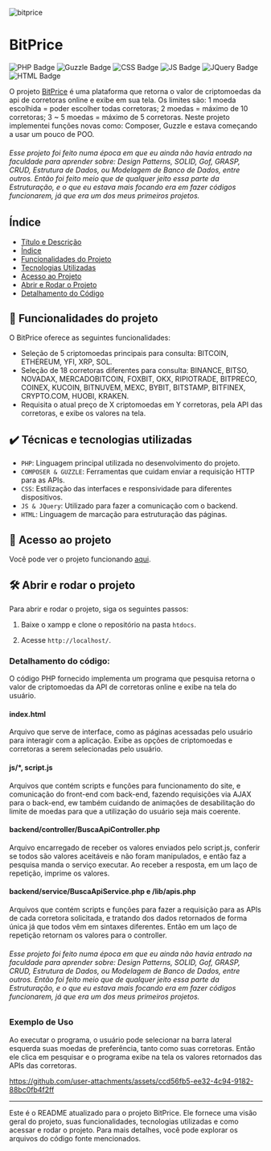 
![bitprice](https://github.com/user-attachments/assets/8d1c1b29-204f-44b2-91bb-94cb09dd88a4)

# BitPrice
![PHP Badge](https://img.shields.io/badge/PHP-6c69f5?style=for-the-badge&logo=PHP&logoColor=white) ![Guzzle Badge](https://img.shields.io/badge/Guzzle-49ccc1?style=for-the-badge&logo=Guzzle&logoColor=white) ![CSS Badge](https://img.shields.io/badge/Css-0095ff?style=for-the-badge&logo=CSS3&logoColor=white) ![JS Badge](https://img.shields.io/badge/Javascript-fff200?style=for-the-badge&logo=Javascript&logoColor=black) ![JQuery Badge](https://img.shields.io/badge/JQuery-1f48b8?style=for-the-badge&logo=JQuery&logoColor=black) ![HTML Badge](https://img.shields.io/badge/HTML-ff6600?style=for-the-badge&logo=HTML5&logoColor=black)

O projeto [BitPrice](https://heitordutra.infinityfreeapp.com/bitprice/) é uma plataforma que retorna o valor de criptomoedas da api de corretoras online e exibe em sua tela. Os limites são: 1 moeda escolhida = poder escolher todas corretoras; 2 moedas = máximo de 10 corretoras; 3 ~ 5 moedas = máximo de 5 corretoras. Neste projeto implementei funções novas como: Composer, Guzzle e estava começando a usar um pouco de POO.

###### Esse projeto foi feito numa época em que eu ainda não havia entrado na faculdade para aprender sobre: Design Patterns, SOLID, Gof, GRASP, CRUD, Estrutura de Dados, ou Modelagem de Banco de Dados, entre outros. Então foi feito meio que de qualquer jeito essa parte da Estruturação, e o que eu estava mais focando era em fazer códigos funcionarem, já que era um dos meus primeiros projetos.

## Índice 

* [Título e Descrição](#pesquisa-fipe)
* [Índice](#índice)
* [Funcionalidades do Projeto](#-funcionalidades-do-projeto)
* [Tecnologias Utilizadas](#%EF%B8%8F-técnicas-e-tecnologias-utilizadas)
* [Acesso ao Projeto](#-acesso-ao-projeto)
* [Abrir e Rodar o Projeto](#%EF%B8%8F-abrir-e-rodar-o-projeto)
* [Detalhamento do Código](#-detalhamento-do-código)

## 🔨 Funcionalidades do projeto

O BitPrice oferece as seguintes funcionalidades:

- Seleção de 5 criptomoedas principais para consulta: BITCOIN, ETHEREUM, YFI, XRP, SOL.
- Seleção de 18 corretoras diferentes para consulta: BINANCE, BITSO, NOVADAX, MERCADOBITCOIN, FOXBIT, OKX, RIPIOTRADE, BITPRECO, COINEX, KUCOIN, BITNUVEM, MEXC, BYBIT, BITSTAMP, BITFINEX, CRYPTO.COM, HUOBI, KRAKEN.
- Requisita o atual preço de X criptomoedas em Y corretoras, pela API das corretoras, e exibe os valores na tela.

## ✔️ Técnicas e tecnologias utilizadas

- `PHP`: Linguagem principal utilizada no desenvolvimento do projeto.
- `COMPOSER & GUZZLE`: Ferramentas que cuidam enviar a requisição HTTP  para as APIs.
- `CSS`: Estilização das interfaces e responsividade para diferentes dispositivos.
- `JS & JQuery`: Utilizado para fazer a comunicação com o backend.
- `HTML`: Linguagem de marcação para estruturação das páginas.

## 📁 Acesso ao projeto

Você pode ver o projeto funcionando [aqui](https://heitordutra.infinityfreeapp.com/bitprice/).

## 🛠️ Abrir e rodar o projeto

Para abrir e rodar o projeto, siga os seguintes passos:

1. Baixe o xampp e clone o repositório na pasta `htdocs`.

2. Acesse `http://localhost/`.

### Detalhamento do código:

O código PHP fornecido implementa um programa que pesquisa retorna o valor de criptomoedas da API de corretoras online e exibe na tela do usuário.

#### index.html
Arquivo que serve de interface, como as páginas acessadas pelo usuário para interagir com a aplicação. Exibe as opções de criptomoedas e corretoras a serem selecionadas pelo usuário.

#### js/*, script.js
Arquivos que contém scripts e funções para funcionamento do site, e comunicação do front-end com back-end, fazendo requisições via AJAX para o back-end, ew também cuidando de animações de desabilitação do limite de moedas para que a utilização do usuário seja mais coerente.

#### backend/controller/BuscaApiController.php
Arquivo encarregado de receber os valores enviados pelo script.js, conferir se todos são valores aceitáveis e não foram manipulados, e então faz a pesquisa manda o serviço executar. Ao receber a resposta, em um laço de repetição, imprime os valores.

#### backend/service/BuscaApiService.php e /lib/apis.php
Arquivos que contém scripts e funções para fazer a requisição para as APIs de cada corretora solicitada, e tratando dos dados retornados de forma única já que todos vêm em sintaxes diferentes. Então em um laço de repetição retornam os valores para o controller.

###### Esse projeto foi feito numa época em que eu ainda não havia entrado na faculdade para aprender sobre: Design Patterns, SOLID, Gof, GRASP, CRUD, Estrutura de Dados, ou Modelagem de Banco de Dados, entre outros. Então foi feito meio que de qualquer jeito essa parte da Estruturação, e o que eu estava mais focando era em fazer códigos funcionarem, já que era um dos meus primeiros projetos.

### Exemplo de Uso
Ao executar o programa, o usuário pode selecionar na barra lateral esquerda suas moedas de preferência, tanto como suas corretoras. Então ele clica em pesquisar e o programa exibe na tela os valores retornados das APIs das corretoras.


https://github.com/user-attachments/assets/ccd56fb5-ee32-4c94-9182-88bc0fb4f2ff


---

Este é o README atualizado para o projeto BitPrice. Ele fornece uma visão geral do projeto, suas funcionalidades, tecnologias utilizadas e como acessar e rodar o projeto. Para mais detalhes, você pode explorar os arquivos do código fonte mencionados.
